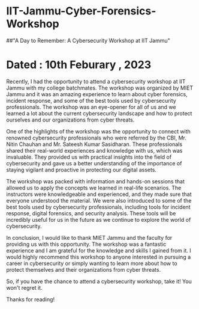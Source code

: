 # IIT-Jammu-Cyber-Forensics-Workshop
##"A Day to Remember: A Cybersecurity Workshop at IIT Jammu"
# Dated : 10th Feburary , 2023
Recently, I had the opportunity to attend a cybersecurity workshop at IIT Jammu with my college batchmates. The workshop was organized by MIET Jammu and it was an amazing experience to learn about cyber forensics, incident response, and some of the best tools used by cybersecurity professionals. The workshop was an eye-opener for all of us and we learned a lot about the current cybersecurity landscape and how to protect ourselves and our organizations from cyber threats.

One of the highlights of the workshop was the opportunity to connect with renowned cybersecurity professionals who were referred by the CBI, Mr. Nitin Chauhan and Mr. Sateesh Kumar Sasidharan. These professionals shared their real-world experiences and knowledge with us, which was invaluable. They provided us with practical insights into the field of cybersecurity and gave us a better understanding of the importance of staying vigilant and proactive in protecting our digital assets.

The workshop was packed with information and hands-on sessions that allowed us to apply the concepts we learned in real-life scenarios. The instructors were knowledgeable and experienced, and they made sure that everyone understood the material. We were also introduced to some of the best tools used by cybersecurity professionals, including tools for incident response, digital forensics, and security analysis. These tools will be incredibly useful for us in the future as we continue to explore the world of cybersecurity.

In conclusion, I would like to thank MIET Jammu and the faculty for providing us with this opportunity. The workshop was a fantastic experience and I am grateful for the knowledge and skills I gained from it. I would highly recommend this workshop to anyone interested in pursuing a career in cybersecurity or simply wanting to learn more about how to protect themselves and their organizations from cyber threats.

So, if you have the chance to attend a cybersecurity workshop, take it! You won't regret it.

Thanks for reading!
